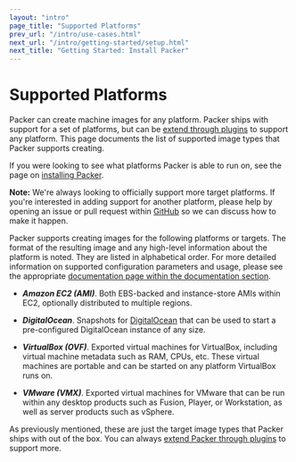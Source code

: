 ```yaml
---
layout: "intro"
page_title: "Supported Platforms"
prev_url: "/intro/use-cases.html"
next_url: "/intro/getting-started/setup.html"
next_title: "Getting Started: Install Packer"
---
```


# Supported Platforms

Packer can create machine images for any platform. Packer ships with
support for a set of platforms, but can be [extend through plugins](/docs/extend/builder.html)
to support any platform. This page documents the list of supported image
types that Packer supports creating.

If you were looking to see what platforms Packer is able to run on, see
the page on [installing Packer](/intro/getting-started/setup.html).

<div class="alert alert-info alert-block">
<strong>Note:</strong> We're always looking to officially support more
target platforms. If you're interested in adding support for another
platform, please help by opening an issue or pull request within
<a href="https://github.com/mitchellh/packer">GitHub</a> so we can discuss
how to make it happen.
</div>

Packer supports creating images for the following platforms or targets.
The format of the resulting image and any high-level information about the
platform is noted. They are listed in alphabetical order. For more detailed
information on supported configuration parameters and usage, please see
the appropriate [documentation page within the documentation section](/docs).

* ***Amazon EC2 (AMI)***. Both EBS-backed and instance-store AMIs within EC2,
  optionally distributed to multiple regions.

* ***DigitalOcean***. Snapshots for [DigitalOcean](http://www.digitalocean.com)
  that can be used to start a pre-configured DigitalOcean instance of any size.

* ***VirtualBox (OVF)***. Exported virtual machines for VirtualBox, including
  virtual machine metadata such as RAM, CPUs, etc. These virtual machines are
  portable and can be started on any platform VirtualBox runs on.

* ***VMware (VMX)***. Exported virtual machines for VMware that can be run
  within any desktop products such as Fusion, Player, or Workstation, as well
  as server products such as vSphere.

As previously mentioned, these are just the target image types that Packer
ships with out of the box. You can always [extend Packer through plugins](/docs/extend/builder.html)
to support more.

